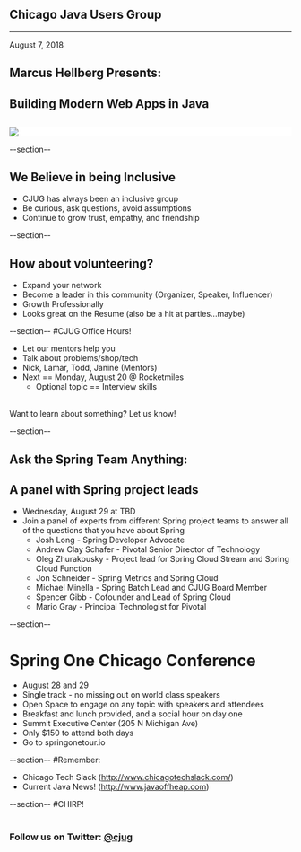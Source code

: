 ## Chicago Java Users Group

---

August 7, 2018

## Marcus Hellberg Presents: 
## Building Modern Web Apps in Java


<div style="background-color: white; margin-top: 30px;">
	<img src="images/cjug.gif" style="border: none; box-shadow: none;"/>
</div>


--section--
## We Believe in being Inclusive
 * CJUG has always been an inclusive group
 * Be curious, ask questions, avoid assumptions
 * Continue to grow trust, empathy, and friendship

--section--

## How about volunteering?
 * Expand your network
 * Become a leader in this community (Organizer, Speaker, Influencer)
 * Growth Professionally
 * Looks great on the Resume (also be a hit at parties...maybe)


--section--
#CJUG Office Hours!
* Let our mentors help you
* Talk about problems/shop/tech
* Nick, Lamar, Todd, Janine (Mentors)
* Next == Monday, August 20 @ Rocketmiles
  * Optional topic == Interview skills

<br>
Want to learn about something? Let us know!


--section--

## Ask the Spring Team Anything: 
## A panel with Spring project leads

* Wednesday, August 29 at TBD
* Join a panel of experts from different Spring project teams to answer all of the questions that you have about Spring
  * Josh Long - Spring Developer Advocate
  * Andrew Clay Schafer - Pivotal Senior Director of Technology
  * Oleg Zhurakousky - Project lead for Spring Cloud Stream and Spring Cloud Function
  * Jon Schneider - Spring Metrics and Spring Cloud
  * Michael Minella - Spring Batch Lead and CJUG Board Member
  * Spencer Gibb - Cofounder and Lead of Spring Cloud
  * Mario Gray - Principal Technologist for Pivotal


--section--

# Spring One Chicago Conference

* August 28 and 29
* Single track - no missing out on world class speakers
* Open Space to engage on any topic with speakers and attendees
* Breakfast and lunch provided, and a social hour on day one
* Summit Executive Center (205 N Michigan Ave)
* Only $150 to attend both days
* Go to springonetour.io

--section--
#Remember:
 * Chicago Tech Slack (http://www.chicagotechslack.com/)
 * Current Java News! (http://www.javaoffheap.com)

--section--
#CHIRP!
<br/><br/>
### Follow us on Twitter: <u>@cjug</u>